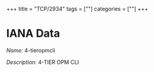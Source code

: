 +++
title = "TCP/2934"
tags = [""]
categories = [""]
+++

# IANA Data

_Name:_ 4-tieropmcli

_Description:_ 4-TIER OPM CLI

